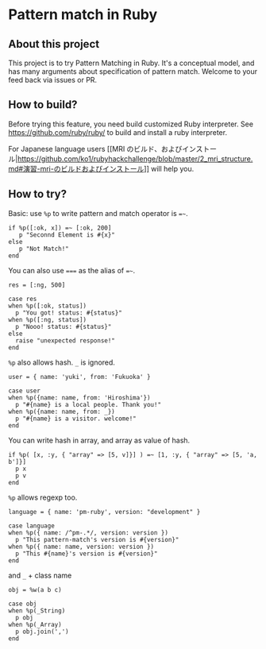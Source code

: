 # Pattern match in Ruby

## About this project

This project is to try Pattern Matching in Ruby.
It's a conceptual model, and has many arguments about specification of pattern match.
Welcome to your feed back via issues or PR.


## How to build?

Before trying this feature, you need build customized Ruby interpreter. See https://github.com/ruby/ruby/  to build and install a ruby interpreter.

For Japanese language users [[MRI のビルド、およびインストール|https://github.com/ko1/rubyhackchallenge/blob/master/2_mri_structure.md#演習-mri-のビルドおよびインストール]] will help you.

## How to try?

Basic: use `%p` to write pattern and match operator is `=~`.

```
if %p([:ok, x]) =~ [:ok, 200]
   p "Seconnd Element is #{x}"
else
   p "Not Match!"
end

```


You can also use `===` as the alias of `=~`.

```
res = [:ng, 500]

case res
when %p([:ok, status])
  p "You got! status: #{status}"
when %p([:ng, status])
  p "Nooo! status: #{status}"
else
  raise "unexpected response!"
end
```

`%p` also allows hash.
`_` is ignored.

```
user = { name: 'yuki', from: 'Fukuoka' }

case user
when %p({name: name, from: 'Hiroshima'})
  p "#{name} is a local people. Thank you!"
when %p({name: name, from: _})
  p "#{name} is a visitor. welcome!"
end

```


You can write hash in array, and array as value of hash.
```
if %p( [x, :y, { "array" => [5, v]}] ) =~ [1, :y, { "array" => [5, 'a, b']}]
  p x
  p v
end
```

`%p` allows regexp too.
```
language = { name: 'pm-ruby', version: "development" }

case language
when %p({ name: /^pm-.*/, version: version })
  p "This pattern-match's version is #{version}"
when %p({ name: name, version: version })
  p "This #{name}'s version is #{version}"
end
```

and `_` + class name

```
obj = %w(a b c)

case obj
when %p(_String)
  p obj
when %p(_Array)
  p obj.join(',')
end
```

